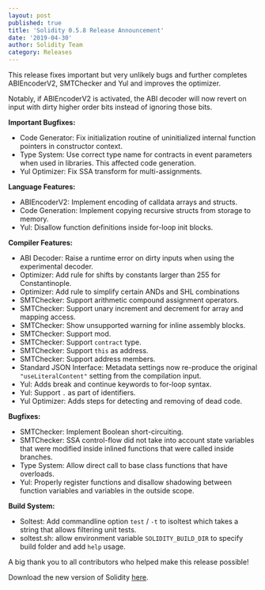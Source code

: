 ```yaml
---
layout: post
published: true
title: 'Solidity 0.5.8 Release Announcement'
date: '2019-04-30'
author: Solidity Team
category: Releases
---
```


This release fixes important but very unlikely bugs and further completes ABIEncoderV2, SMTChecker and Yul and improves the optimizer.

Notably, if ABIEncoderV2 is activated, the ABI decoder will now revert on input with dirty higher order bits instead of ignoring those bits.

**Important Bugfixes:**

- Code Generator: Fix initialization routine of uninitialized internal function pointers in constructor context.
- Type System: Use correct type name for contracts in event parameters when used in libraries. This affected code generation.
- Yul Optimizer: Fix SSA transform for multi-assignments.

**Language Features:**

- ABIEncoderV2: Implement encoding of calldata arrays and structs.
- Code Generation: Implement copying recursive structs from storage to memory.
- Yul: Disallow function definitions inside for-loop init blocks.

**Compiler Features:**

- ABI Decoder: Raise a runtime error on dirty inputs when using the experimental decoder.
- Optimizer: Add rule for shifts by constants larger than 255 for Constantinople.
- Optimizer: Add rule to simplify certain ANDs and SHL combinations
- SMTChecker: Support arithmetic compound assignment operators.
- SMTChecker: Support unary increment and decrement for array and mapping access.
- SMTChecker: Show unsupported warning for inline assembly blocks.
- SMTChecker: Support mod.
- SMTChecker: Support `contract` type.
- SMTChecker: Support `this` as address.
- SMTChecker: Support address members.
- Standard JSON Interface: Metadata settings now re-produce the original `"useLiteralContent"` setting from the compilation input.
- Yul: Adds break and continue keywords to for-loop syntax.
- Yul: Support `.` as part of identifiers.
- Yul Optimizer: Adds steps for detecting and removing of dead code.

**Bugfixes:**

- SMTChecker: Implement Boolean short-circuiting.
- SMTChecker: SSA control-flow did not take into account state variables that were modified inside inlined functions that were called inside branches.
- Type System: Allow direct call to base class functions that have overloads.
- Yul: Properly register functions and disallow shadowing between function variables and variables in the outside scope.

**Build System:**

- Soltest: Add commandline option `test` / `-t` to isoltest which takes a string that allows filtering unit tests.
- soltest.sh: allow environment variable `SOLIDITY_BUILD_DIR` to specify build folder and add `help` usage.

A big thank you to all contributors who helped make this release possible!

Download the new version of Solidity [here](https://github.com/ethereum/solidity/releases/tag/v0.5.8).
